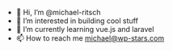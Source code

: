 - 👋 Hi, I’m @michael-ritsch
- 👀 I’m interested in building cool stuff
- 🌱 I’m currently learning vue.js and laravel
- 📫 How to reach me michael@wp-stars.com
